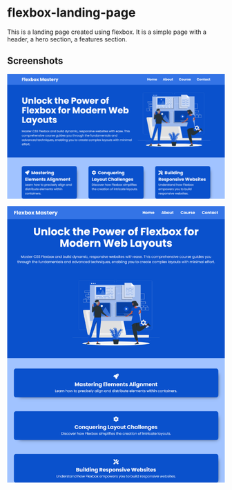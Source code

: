 # flexbox-landing-page

This is a landing page created using flexbox. It is a simple page with a header, a hero section, a features section.

## Screenshots

![screenshot](./assets/screen1.png)

![screenshot](./assets/screen2.png)
